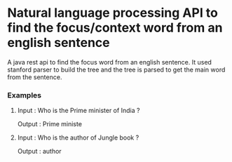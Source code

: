 # Natural language processing API to find the focus/context word from an english sentence

A java rest api to find the focus word from an english sentence. It used stanford parser to build the tree and the tree is parsed to get the main word from the sentence.



### Examples

1) Input : Who is the Prime minister of India ?

   Output : Prime ministe

2) Input : Who is the author of Jungle book ?

   Output : author

